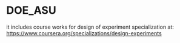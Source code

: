 # DOE_ASU
it includes course works for design of experiment specialization at: https://www.coursera.org/specializations/design-experiments
